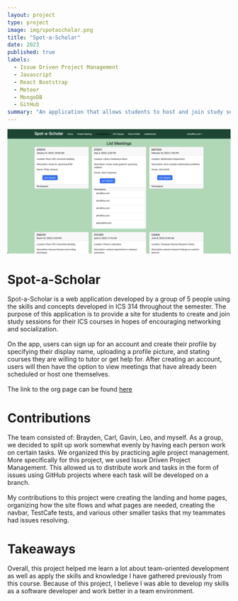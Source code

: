 ```yaml
---
layout: project
type: project
image: img/spotascholar.png
title: "Spot-a-Scholar"
date: 2023
published: true
labels:
  - Issue Driven Project Management
  - Javascript
  - React Bootstrap
  - Meteor
  - MongoDB
  - GitHub
summary: "An application that allows students to host and join study sessions for their ICS courses"
---
```

<p align="center">
<img class="img-fluid" width="800px" src="../img/listmeetings-final.jpg">
</p>

# Spot-a-Scholar
Spot-a-Scholar is a web application developed by a group of 5 people using the skills and concepts developed in ICS 314 throughout the semester. The purpose of this application is to provide a site for students to create and join study sessions for their ICS courses in hopes of encouraging networking and socialization. 
<br> <br>
On the app, users can sign up for an account and create their profile by specifying their display name, uploading a profile picture, and stating courses they are willing to tutor or get help for. After creating an account, users will then have the option to view meetings that have already been scheduled or host one themselves. 
<br> <br>
The link to the org page can be found [here](https://spot-a-scholar.github.io/)

# Contributions
The team consisted of: Brayden, Carl, Gavin, Leo, and myself. As a group, we decided to split up work somewhat evenly by having each person work on certain tasks. We organized this by practicing agile project management. More specifically for this project, we used Issue Driven Project Management. This allowed us to distribute work and tasks in the form of issues using GitHub projects where each task will be developed on a branch.
<br> <br>
My contributions to this project were creating the landing and home pages, organizing how the site flows and what pages are needed, creating the navbar, TestCafe tests, and various other smaller tasks that my teammates had issues resolving. 

# Takeaways
Overall, this project helped me learn a lot about team-oriented development as well as apply the skills and knowledge I have gathered previously from this course. Because of this project, I believe I was able to develop my skills as a software developer and work better in a team environment. 
